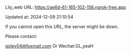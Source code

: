 Lily_web URL: https://ae6d-61-165-102-156.ngrok-free.app

Updated at: 2024-12-09 21:10:54

If you cannot open this URL, the server might be down.

Please contact: 

goley04@foxmail.com Or Wechat:GL_yeaH